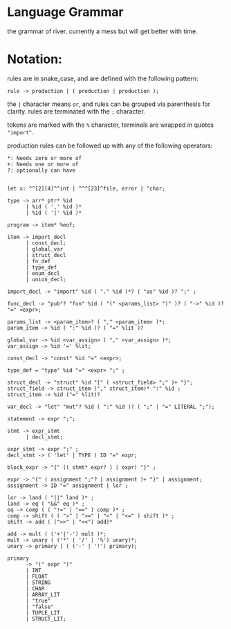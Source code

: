 Language Grammar
===
the grammar of river. currently a mess but will get better with time.

# Notation:

rules are in snake_case, and are defined with the following pattern:

```
rule -> production | ( production | production );
```

the `|` character means `or`, and rules can be grouped via parenthesis for clarity.
rules are terminated with the `;` character.

tokens are marked with the `%` character, terminals are wrapped in quotes `"import"`.

production rules can be followed up with any of the following operators:
```
*: Needs zero or more of
+: Needs one or more of
?: optionally can have
```

```

let x: ^^[2][4]^^int | ^^^[23]^file, error | ^char;

type -> arr* ptr* %id
      | %id ( ',' %id )*
      | %id ( '|' %id )*

program -> item* %eof;

item -> import_decl
      | const_decl;
      | global_var
      | struct_decl
      | fn_def
      | type_def
      | enum_decl
      | union_decl;

import_decl -> "import" %id ( "." %id )*? ( "as" %id )? ";" ;

func_decl -> "pub"? "fun" %id ( "(" <params_list> ")" )? ( "->" %id )? "=" <expr>;

params_list -> <param_item>? ( "," <param_item> )*;
param_item -> %id ( ":" %id )? ( "=" %lit )?

global_var -> %id <var_assign> ( "," <var_assign> )*;
var_assign -> %id '=' %lit;

const_decl -> "const" %id "=" <expr>;

type_def = "type" %id "=" <expr> ";" ;

struct_decl -> "struct" %id "{" ( <struct_field> ";" )+ "}";
struct_field -> struct_item ("," struct_item)* ":" %id ;
struct_item -> %id ("=" %lit)?

var_decl -> "let" "mut"? %id ( ":" %id )? ( ";" | "=" LITERAL ";"); 

statement -> expr ";";

stmt -> expr_stmt
      | decl_stmt;

expr_stmt -> expr ";" ;
decl_stmt -> ( 'let' | TYPE ) ID "=" expr;

block_expr -> "{" (( stmt* expr? ) | expr) "}" ; 

expr -> "{" ( assignment ";"? | assignment )+ "}" | assignment;
assignment -> ID "=" assignment | lor ;

lor -> land ( "||" land )* ;
land -> eq ( "&&" eq )* ;
eq -> comp ( ( "!=" | "==" ) comp )* ;
comp -> shift ( ( ">" | ">=" | "<" | "<=" ) shift )* ;
shift -> add ( (">>" | "<<") add)*

add -> mult ( ('+'|'-') mult )*;
mult -> unary ( ('*' | '/' | '%') unary)*;
unary -> primary | ( ('-' | '!') primary);

primary 
      -> "(" expr ")"
      | INT 
      | FLOAT
      | STRING
      | CHAR
      | ARRAY_LIT
      | "true" 
      | "false" 
      | TUPLE_LIT 
      | STRUCT_LIT;

```
